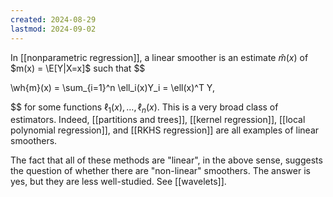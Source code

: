 ```yaml
---
created: 2024-08-29
lastmod: 2024-09-02
---
```

In [[nonparametric regression]], a linear smoother is an estimate $\hat{m}(x)$ of $m(x) = \E[Y|X=x]$ such that 
$$

\wh{m}(x) = \sum_{i=1}^n \ell_i(x)Y_i = \ell(x)^T Y,

$$
for some functions $\ell_1(x),\dots,\ell_n(x)$. This is a very broad class of estimators. Indeed, [[partitions and trees]], [[kernel regression]], [[local polynomial regression]], and [[RKHS regression]] are all examples of linear smoothers. 

The fact that all of these methods are "linear", in the above sense, suggests the question of whether there are "non-linear" smoothers. The answer is yes, but they are less well-studied. See [[wavelets]]. 